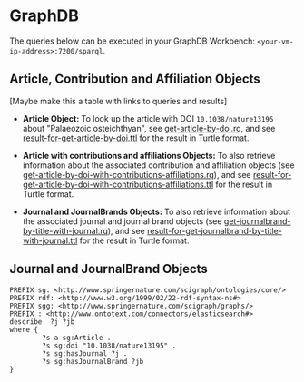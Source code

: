# GraphDB

The queries below can be executed in your GraphDB Workbench: `<your-vm-ip-address>:7200/sparql`.

## Article, Contribution and Affiliation Objects

[Maybe make this a table with links to queries and results]

* **Article Object:** To look up the article with DOI `10.1038/nature13195` about "Palaeozoic osteichthyan", see [get-article-by-doi.rq](get-article-by-doi.rq), and see [result-for-get-article-by-doi.ttl](result-for-get-article-by-doi.ttl) for the result in Turtle format.

* **Article with contributions and affiliations Objects:** To also retrieve information about the associated contribution and affiliation objects (see [get-article-by-doi-with-contributions-affiliations.rq](get-article-by-doi-with-contributions-affiliations.rq)), 
 and see [result-for-get-article-by-doi-with-contributions-affiliations.ttl](result-for-get-article-by-doi-with-contributions-affiliations.ttl) for the result in Turtle format.

* **Journal and JournalBrands Objects:** To also retrieve information about the associated journal and journal brand objects (see [get-journalbrand-by-title-with-journal.rq](get-journalbrand-by-title-with-journal.rq)), 
 and see [result-for-get-journalbrand-by-title-with-journal.ttl](result-for-get-journalbrand-by-title-with-journal.ttl) for the result in Turtle format.




## Journal and JournalBrand Objects

```
PREFIX sg: <http://www.springernature.com/scigraph/ontologies/core/>
PREFIX rdf: <http://www.w3.org/1999/02/22-rdf-syntax-ns#>
PREFIX sgg: <http://www.springernature.com/scigraph/graphs/>
PREFIX : <http://www.ontotext.com/connectors/elasticsearch#>
describe  ?j ?jb
where {   
        ?s a sg:Article .
        ?s sg:doi "10.1038/nature13195" .
		?s sg:hasJournal ?j .
    	?s sg:hasJournalBrand ?jb
}
```
